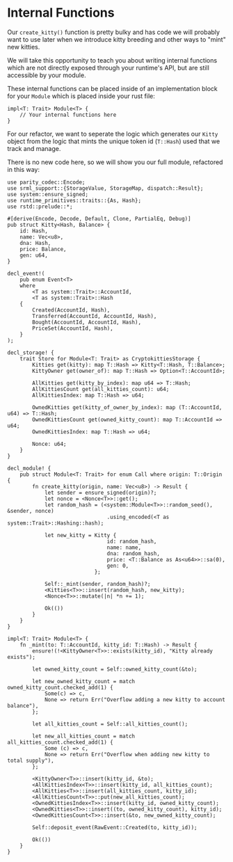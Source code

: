 Internal Functions
===

Our `create_kitty()` function is pretty bulky and has code we will probably want to use later when we introduce kitty breeding and other ways to "mint" new kitties.

We will take this opportunity to teach you about writing internal functions which are not directly exposed through your runtime's API, but are still accessible by your module.

These internal functions can be placed inside of an implementation block for your `Module` which is placed inside your rust file:

```
impl<T: Trait> Module<T> {
    // Your internal functions here
}
```

For our refactor, we want to seperate the logic which generates our `Kitty` object from the logic that mints the unique token id (`T::Hash`) used that we track and manage.

There is no new code here, so we will show you our full module, refactored in this way:

```
use parity_codec::Encode;
use srml_support::{StorageValue, StorageMap, dispatch::Result};
use system::ensure_signed;
use runtime_primitives::traits::{As, Hash};
use rstd::prelude::*;

#[derive(Encode, Decode, Default, Clone, PartialEq, Debug)]
pub struct Kitty<Hash, Balance> {
    id: Hash,
    name: Vec<u8>,
    dna: Hash,
    price: Balance,
    gen: u64,
}

decl_event!(
    pub enum Event<T>
    where
        <T as system::Trait>::AccountId,
        <T as system::Trait>::Hash
    {
        Created(AccountId, Hash),
        Transferred(AccountId, AccountId, Hash),
        Bought(AccountId, AccountId, Hash),
        PriceSet(AccountId, Hash),
    }
);

decl_storage! {
    trait Store for Module<T: Trait> as CryptokittiesStorage {
        Kitties get(kitty): map T::Hash => Kitty<T::Hash, T::Balance>;
        KittyOwner get(owner_of): map T::Hash => Option<T::AccountId>;

        AllKitties get(kitty_by_index): map u64 => T::Hash;
        AllKittiesCount get(all_kitties_count): u64;
        AllKittiesIndex: map T::Hash => u64;

        OwnedKitties get(kitty_of_owner_by_index): map (T::AccountId, u64) => T::Hash;
        OwnedKittiesCount get(owned_kitty_count): map T::AccountId => u64;
        OwnedKittiesIndex: map T::Hash => u64;
        
        Nonce: u64;
    }
}

decl_module! {
    pub struct Module<T: Trait> for enum Call where origin: T::Origin {
        fn create_kitty(origin, name: Vec<u8>) -> Result {
            let sender = ensure_signed(origin)?;
            let nonce = <Nonce<T>>::get();
            let random_hash = (<system::Module<T>>::random_seed(), &sender, nonce)
                                .using_encoded(<T as system::Trait>::Hashing::hash);

            let new_kitty = Kitty {
                                id: random_hash,
                                name: name,
                                dna: random_hash,
                                price: <T::Balance as As<u64>>::sa(0),
                                gen: 0,
                            };

            Self::_mint(sender, random_hash)?;
            <Kitties<T>>::insert(random_hash, new_kitty);
            <Nonce<T>>::mutate(|n| *n += 1);

            Ok(())
        }
    }
}

impl<T: Trait> Module<T> {
    fn _mint(to: T::AccountId, kitty_id: T::Hash) -> Result {
        ensure!(!<KittyOwner<T>>::exists(kitty_id), "Kitty already exists");

        let owned_kitty_count = Self::owned_kitty_count(&to);

        let new_owned_kitty_count = match owned_kitty_count.checked_add(1) {
            Some(c) => c,
            None => return Err("Overflow adding a new kitty to account balance"),
        };

        let all_kitties_count = Self::all_kitties_count();

        let new_all_kitties_count = match all_kitties_count.checked_add(1) {
            Some (c) => c,
            None => return Err("Overflow when adding new kitty to total supply"),
        };

        <KittyOwner<T>>::insert(kitty_id, &to);
        <AllKittiesIndex<T>>::insert(kitty_id, all_kitties_count);
        <AllKitties<T>>::insert(all_kitties_count, kitty_id);
        <AllKittiesCount<T>>::put(new_all_kitties_count);
        <OwnedKittiesIndex<T>>::insert(kitty_id, owned_kitty_count);
        <OwnedKitties<T>>::insert((to, owned_kitty_count), kitty_id);
        <OwnedKittiesCount<T>>::insert(&to, new_owned_kitty_count);

        Self::deposit_event(RawEvent::Created(to, kitty_id));

        Ok(())
    }
}
```